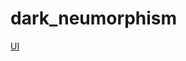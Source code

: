 # dark_neumorphism

[UI](https://dribbble.com/shots/10494753-Neuomorphic-Dark-UI/attachments/2329355?mode=media)
